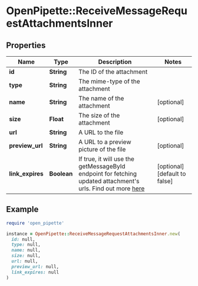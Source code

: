 # OpenPipette::ReceiveMessageRequestAttachmentsInner

## Properties

| Name | Type | Description | Notes |
| ---- | ---- | ----------- | ----- |
| **id** | **String** | The ID of the attachment |  |
| **type** | **String** | The mime-type of the attachment |  |
| **name** | **String** | The name of the attachment | [optional] |
| **size** | **Float** | The size of the attachment | [optional] |
| **url** | **String** | A URL to the file |  |
| **preview_url** | **String** | A URL to a preview picture of the file | [optional] |
| **link_expires** | **Boolean** | If true, it will use the getMessageById endpoint for fetching updated attachment&#39;s urls. Find out more [here](https://pipedrive.readme.io/docs/implementing-messaging-app-extension) | [optional][default to false] |

## Example

```ruby
require 'open_pipette'

instance = OpenPipette::ReceiveMessageRequestAttachmentsInner.new(
  id: null,
  type: null,
  name: null,
  size: null,
  url: null,
  preview_url: null,
  link_expires: null
)
```

